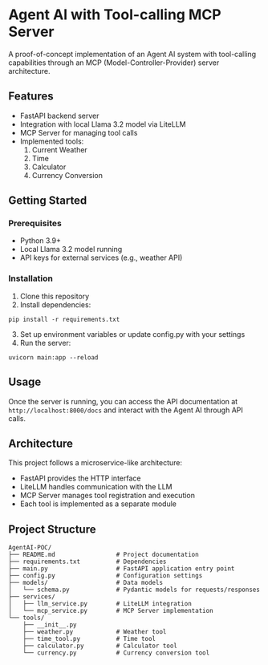 # Agent AI with Tool-calling MCP Server

A proof-of-concept implementation of an Agent AI system with tool-calling capabilities through an MCP (Model-Controller-Provider) server architecture.

## Features

- FastAPI backend server
- Integration with local Llama 3.2 model via LiteLLM
- MCP Server for managing tool calls
- Implemented tools:
  1. Current Weather
  2. Time
  3. Calculator
  4. Currency Conversion

## Getting Started

### Prerequisites

- Python 3.9+
- Local Llama 3.2 model running
- API keys for external services (e.g., weather API)

### Installation

1. Clone this repository
2. Install dependencies:
```
pip install -r requirements.txt
```
3. Set up environment variables or update config.py with your settings
4. Run the server:
```
uvicorn main:app --reload
```

## Usage

Once the server is running, you can access the API documentation at `http://localhost:8000/docs` and interact with the Agent AI through API calls.

## Architecture

This project follows a microservice-like architecture:
- FastAPI provides the HTTP interface
- LiteLLM handles communication with the LLM
- MCP Server manages tool registration and execution
- Each tool is implemented as a separate module

## Project Structure

```
AgentAI-POC/
├── README.md                 # Project documentation
├── requirements.txt          # Dependencies
├── main.py                   # FastAPI application entry point
├── config.py                 # Configuration settings
├── models/                   # Data models
│   └── schema.py             # Pydantic models for requests/responses
├── services/
│   ├── llm_service.py        # LiteLLM integration
│   └── mcp_service.py        # MCP Server implementation
└── tools/
    ├── __init__.py
    ├── weather.py            # Weather tool
    ├── time_tool.py          # Time tool 
    ├── calculator.py         # Calculator tool
    └── currency.py           # Currency conversion tool
```
